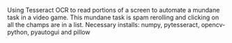 Using Tesseract OCR to read portions of a screen to automate a mundane task in a video game. This mundane task is spam rerolling and clicking on all the champs are in a list.
Necessary installs: numpy, pytesseract, opencv-python, pyautogui and pillow
